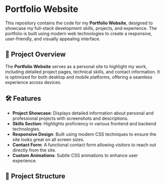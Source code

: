 # Portfolio Website

This repository contains the code for my **Portfolio Website**, designed to showcase my full-stack development skills, projects, and experience. The portfolio is built using modern web technologies to create a responsive, user-friendly, and visually appealing interface.

## 🚀 Project Overview

The **Portfolio Website** serves as a personal site to highlight my work, including detailed project pages, technical skills, and contact information. It is optimized for both desktop and mobile platforms, offering a seamless experience across devices.

## 🛠️ Features

- **Project Showcase**: Displays detailed information about personal and professional projects with screenshots and descriptions.
- **Skills Section**: Highlights proficiency in various frontend and backend technologies.
- **Responsive Design**: Built using modern CSS techniques to ensure the site looks great on all screen sizes.
- **Contact Form**: A functional contact form allowing visitors to reach out directly from the site.
- **Custom Animations**: Subtle CSS animations to enhance user experience.

## 📂 Project Structure


